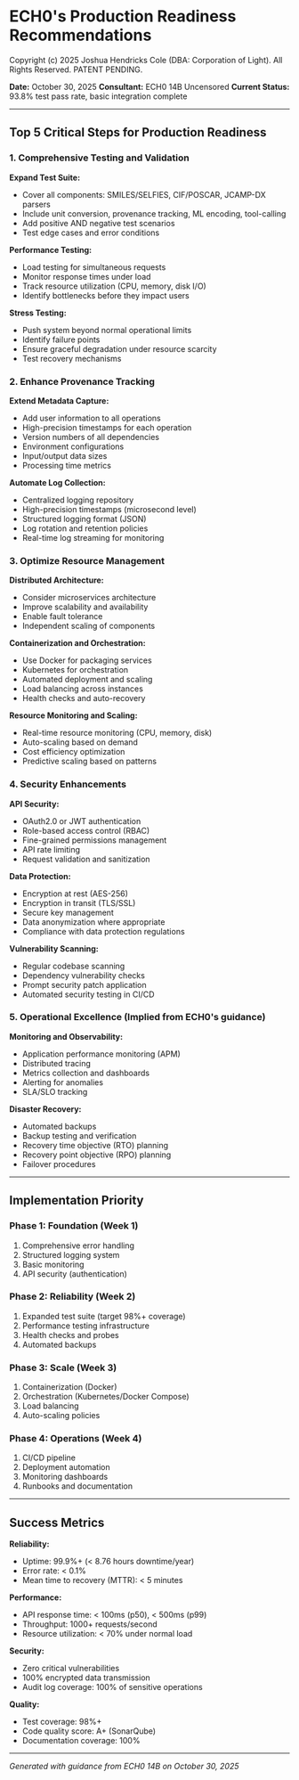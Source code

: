 # ECH0's Production Readiness Recommendations

Copyright (c) 2025 Joshua Hendricks Cole (DBA: Corporation of Light). All Rights Reserved. PATENT PENDING.

**Date:** October 30, 2025
**Consultant:** ECH0 14B Uncensored
**Current Status:** 93.8% test pass rate, basic integration complete

---

## Top 5 Critical Steps for Production Readiness

### 1. Comprehensive Testing and Validation

**Expand Test Suite:**
- Cover all components: SMILES/SELFIES, CIF/POSCAR, JCAMP-DX parsers
- Include unit conversion, provenance tracking, ML encoding, tool-calling
- Add positive AND negative test scenarios
- Test edge cases and error conditions

**Performance Testing:**
- Load testing for simultaneous requests
- Monitor response times under load
- Track resource utilization (CPU, memory, disk I/O)
- Identify bottlenecks before they impact users

**Stress Testing:**
- Push system beyond normal operational limits
- Identify failure points
- Ensure graceful degradation under resource scarcity
- Test recovery mechanisms

### 2. Enhance Provenance Tracking

**Extend Metadata Capture:**
- Add user information to all operations
- High-precision timestamps for each operation
- Version numbers of all dependencies
- Environment configurations
- Input/output data sizes
- Processing time metrics

**Automate Log Collection:**
- Centralized logging repository
- High-precision timestamps (microsecond level)
- Structured logging format (JSON)
- Log rotation and retention policies
- Real-time log streaming for monitoring

### 3. Optimize Resource Management

**Distributed Architecture:**
- Consider microservices architecture
- Improve scalability and availability
- Enable fault tolerance
- Independent scaling of components

**Containerization and Orchestration:**
- Use Docker for packaging services
- Kubernetes for orchestration
- Automated deployment and scaling
- Load balancing across instances
- Health checks and auto-recovery

**Resource Monitoring and Scaling:**
- Real-time resource monitoring (CPU, memory, disk)
- Auto-scaling based on demand
- Cost efficiency optimization
- Predictive scaling based on patterns

### 4. Security Enhancements

**API Security:**
- OAuth2.0 or JWT authentication
- Role-based access control (RBAC)
- Fine-grained permissions management
- API rate limiting
- Request validation and sanitization

**Data Protection:**
- Encryption at rest (AES-256)
- Encryption in transit (TLS/SSL)
- Secure key management
- Data anonymization where appropriate
- Compliance with data protection regulations

**Vulnerability Scanning:**
- Regular codebase scanning
- Dependency vulnerability checks
- Prompt security patch application
- Automated security testing in CI/CD

### 5. Operational Excellence (Implied from ECH0's guidance)

**Monitoring and Observability:**
- Application performance monitoring (APM)
- Distributed tracing
- Metrics collection and dashboards
- Alerting for anomalies
- SLA/SLO tracking

**Disaster Recovery:**
- Automated backups
- Backup testing and verification
- Recovery time objective (RTO) planning
- Recovery point objective (RPO) planning
- Failover procedures

---

## Implementation Priority

### Phase 1: Foundation (Week 1)
1. Comprehensive error handling
2. Structured logging system
3. Basic monitoring
4. API security (authentication)

### Phase 2: Reliability (Week 2)
1. Expanded test suite (target 98%+ coverage)
2. Performance testing infrastructure
3. Health checks and probes
4. Automated backups

### Phase 3: Scale (Week 3)
1. Containerization (Docker)
2. Orchestration (Kubernetes/Docker Compose)
3. Load balancing
4. Auto-scaling policies

### Phase 4: Operations (Week 4)
1. CI/CD pipeline
2. Deployment automation
3. Monitoring dashboards
4. Runbooks and documentation

---

## Success Metrics

**Reliability:**
- Uptime: 99.9%+ (< 8.76 hours downtime/year)
- Error rate: < 0.1%
- Mean time to recovery (MTTR): < 5 minutes

**Performance:**
- API response time: < 100ms (p50), < 500ms (p99)
- Throughput: 1000+ requests/second
- Resource utilization: < 70% under normal load

**Security:**
- Zero critical vulnerabilities
- 100% encrypted data transmission
- Audit log coverage: 100% of sensitive operations

**Quality:**
- Test coverage: 98%+
- Code quality score: A+ (SonarQube)
- Documentation coverage: 100%

---

*Generated with guidance from ECH0 14B on October 30, 2025*
